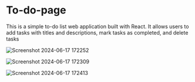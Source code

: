 # To-do-page
This is a simple to-do list web application built with React. It allows users to add tasks with titles and descriptions, mark tasks as completed, and delete tasks


![Screenshot 2024-06-17 172252](https://github.com/Dishaajh/To-do-page/assets/113783928/733d2581-ed6e-41a5-8001-6b40f54e652c)



![Screenshot 2024-06-17 172309](https://github.com/Dishaajh/To-do-page/assets/113783928/46963fef-5239-41ec-b69c-77118b63555d)



![Screenshot 2024-06-17 172413](https://github.com/Dishaajh/To-do-page/assets/113783928/a50dba5f-65ac-43f9-9588-f25d795300b6)
